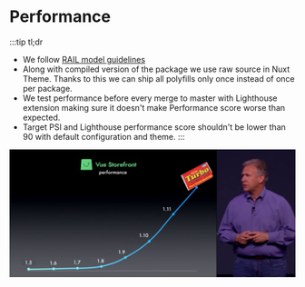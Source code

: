 # Performance

:::tip tl;dr
- We follow [RAIL model guidelines](https://developers.google.com/web/fundamentals/performance/rail#lighthouse) 
- Along with compiled version of the package we use raw source in Nuxt Theme. Thanks to this we can ship all polyfills only once instead of once per package.
- We test performance before every merge to master with Lighthouse extension making sure it doesn't make Performance score worse than expected.
- Target PSI and Lighthouse performance score shouldn't be lower than 90 with default configuration and theme.
:::

<img src="./assets/perf.png">